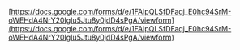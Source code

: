 [https://docs.google.com/forms/d/e/1FAIpQLSfDFaqj_E0hc94SrM-oWEHdA4NrY20IgIu5Jtu8y0jdD4sPgA/viewform](https://docs.google.com/forms/d/e/1FAIpQLSfDFaqj_E0hc94SrM-oWEHdA4NrY20IgIu5Jtu8y0jdD4sPgA/viewform)
